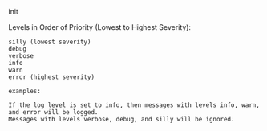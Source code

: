init


Levels in Order of Priority (Lowest to Highest Severity):

    silly (lowest severity)
    debug
    verbose
    info
    warn
    error (highest severity)

    examples:

    If the log level is set to info, then messages with levels info, warn, and error will be logged.
    Messages with levels verbose, debug, and silly will be ignored.